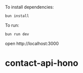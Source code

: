 To install dependencies:
```sh
bun install
```

To run:
```sh
bun run dev
```

open http://localhost:3000
# contact-api-hono
